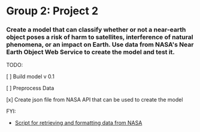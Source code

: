 # Group 2: Project 2

### Create a model that can classify whether or not a near-earth object poses a risk of harm to satellites, interference of natural phenomena, or an impact on Earth. Use data from NASA's Near Earth Object Web Service to create the model and test it.


TODO:

[ ] Build model v 0.1

[ ] Preprocess Data

[x] Create json file from NASA API that can be used to create the model

FYI:
- [Script for retrieving and formatting data from NASA](create_dataset.py)
